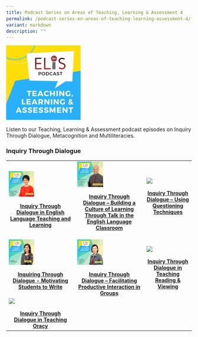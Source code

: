 ```yaml
---
title: Podcast Series on Areas of Teaching, Learning & Assessment 4
permalink: /podcast-series-on-areas-of-teaching-learning-assessment-4/
variant: markdown
description: ""
---
```

<img src="/images/teaching-learning-and-assessment.png" style="width:40%">

Listen to our Teaching, Learning &amp; Assessment podcast episodes on Inquiry Through Dialogue, Metacognition and Multiliteracies.

  ### Inquiry Through Dialogue
<table><tbody><tr><td><a href="/elis/resources/listen/inquiry-through-dialogue-in-english-language-teaching-and-learning/">
<img src="/images/ep-21-tla-11-my.png" style="width:40%">
</a><p></p><center><a href="/elis/resources/listen/inquiry-through-dialogue-in-english-language-teaching-and-learning/"><b>Inquiry Through Dialogue in English Language Teaching and Learning</b></a></center><a href="/elis/resources/listen/inquiry-through-dialogue-in-english-language-teaching-and-learning/">
</a>
</td><td><a href="/elis/resources/listen/master-teacher-william-grosse-talks-about-inquiry-through-dialogue/"><img src="/images/Building%20a%20Culture%20of%20Learning%20Through%20Talk%20in%20the%20English%20Language%20Classroom.jpg" style="width:40%">
</a><p></p><center><a href="/elis/resources/listen/master-teacher-william-grosse-talks-about-inquiry-through-dialogue/"><b>Inquiry Through Dialogue – Building a Culture of Learning Through Talk in the English Language Classroom</b></a></center><a href="/elis/resources/listen/master-teacher-william-grosse-talks-about-inquiry-through-dialogue/">
</a>
&nbsp;&nbsp;&nbsp;&nbsp;&nbsp;&nbsp;&nbsp;&nbsp;&nbsp;&nbsp;&nbsp; </td><td><a href="/elis/resources/listen/master-teacher-audrey-lee-talks-about-questioning-techniques/"><img src="/images/Inquiry%20Through%20Dialogue%20–%20Using%20Questioning%20Techniques.jpg" style="width:40%"></a><p></p><center><a href="/elis/resources/listen/master-teacher-audrey-lee-talks-about-questioning-techniques/"><b>Inquiry Through Dialogue – Using Questioning Techniques</b></a></center><a href="/elis/resources/listen/master-teacher-audrey-lee-talks-about-questioning-techniques/"></a>
&nbsp;&nbsp;&nbsp;&nbsp;&nbsp;&nbsp;&nbsp;&nbsp;&nbsp;&nbsp;&nbsp; </td></tr><tr><td><a href="/elis/resources/listen/master-teacher-rita-pillai-talks-about-motivating-students-to-write/"><img src="/images/3b56bb985f6804d2e8930d023ac19d798.jpg" style="width:40%"></a><p></p><center><a href="/elis/resources/listen/master-teacher-rita-pillai-talks-about-motivating-students-to-write/"><b>Inquiring Through Dialogue - Motivating Students to Write</b></a></center><a href="/elis/resources/listen/master-teacher-rita-pillai-talks-about-motivating-students-to-write/"></a>
&nbsp;</td><td><a href="/elis/resources/listen/student-groupings-for-productive-interaction/"><img src="/images/4dd0161613d254859a5821aced6fb0598.jpg" style="width:40%"></a><p></p><center><a href="/elis/resources/listen/student-groupings-for-productive-interaction/"><b>Inquiry Through Dialogue – Facilitating Productive Interaction in Groups</b></a></center><a href="/elis/resources/listen/student-groupings-for-productive-interaction/"></a>
						</td><td><a href="/elis/resources/listen/inquiry-through-dialogue-in-teaching-reading-and-viewing/">
<img src="https://elis.moe.edu.sg/images/Cover_Art_with_titles_and_names__8_.png" style="width:40%">
</a><p></p><center><a href="/elis/resources/listen/inquiry-through-dialogue-in-teaching-reading-and-viewing/"><b>Inquiry Through Dialogue in Teaching Reading &amp; Viewing
</b></a></center><a href="/elis/resources/listen/inquiry-through-dialogue-in-teaching-reading-and-viewing/">
</a>
</td></tr><tr><td><a href="/elis/resources/listen/inquiry-through-dialogue-in-teaching-oracy/">
<img src="https://elis.moe.edu.sg/images/Cover_Art_with_titles_and_names__14_.png" style="width:40%">
</a><p></p><center><a href="/elis/resources/listen/inquiry-through-dialogue-in-teaching-oracy/"><b>Inquiry Through Dialogue in Teaching Oracy</b></a></center><a href="/elis/resources/listen/inquiry-through-dialogue-in-teaching-oracy/"></a></td><td></td><td></td></tr></tbody>
</table>
